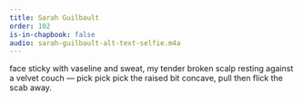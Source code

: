 ```yaml
---
title: Sarah Guilbault
order: 102
is-in-chapbook: false
audio: sarah-guilbault-alt-text-selfie.m4a
---
```

face sticky with vaseline and sweat, my tender broken scalp resting against a velvet couch — pick pick pick the raised bit concave, pull then flick the scab away.
